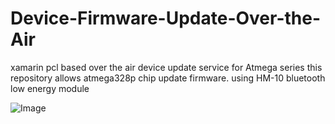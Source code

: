 # Device-Firmware-Update-Over-the-Air
 xamarin pcl based over the air device update service for Atmega series
 this repository allows atmega328p chip update firmware. 
 using HM-10 bluetooth low energy module 

![Image](Device-Firmware-Update-OTA-Bluetooth-Low-Energy/DFU/DFU/DFU.iOS/Resources/bt_off.png.png?raw=true)
